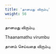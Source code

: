 ```yaml
---
title: 'தானமது விரும்பு'
weight: 56
---
```

 

தானமது விரும்பு.

Thaanamathu virumbu

தானம் செய்வதை விரும்பு.